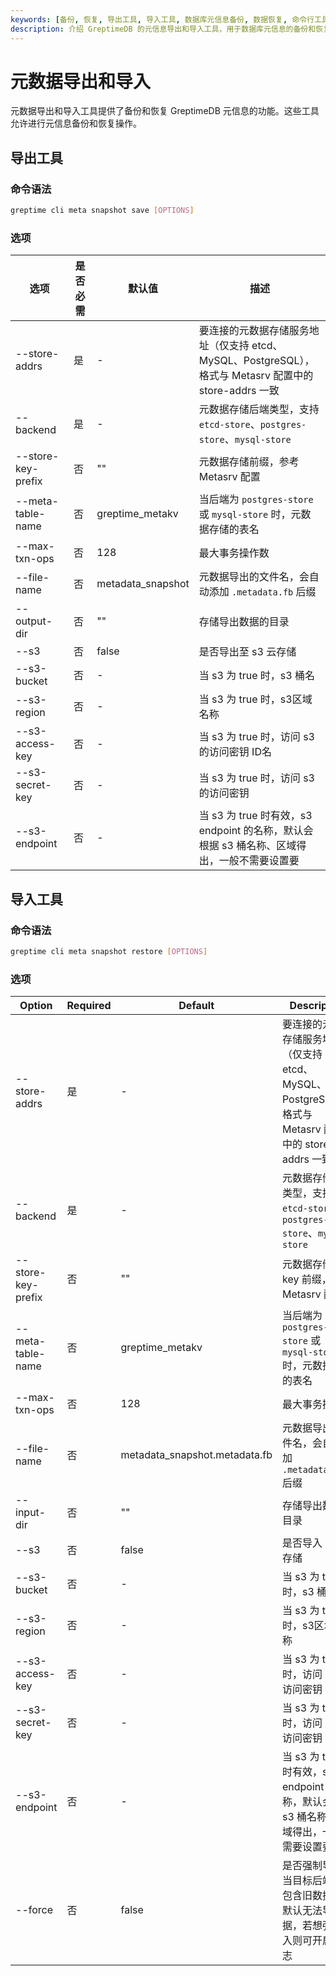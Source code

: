 ```yaml
---
keywords: [备份, 恢复, 导出工具, 导入工具, 数据库元信息备份, 数据恢复, 命令行工具, GreptimeDB CLI, 灾难恢复]
description: 介绍 GreptimeDB 的元信息导出和导入工具，用于数据库元信息的备份和恢复，包括命令语法、选项。
---
```


# 元数据导出和导入

元数据导出和导入工具提供了备份和恢复 GreptimeDB 元信息的功能。这些工具允许进行元信息备份和恢复操作。

## 导出工具

### 命令语法

```bash
greptime cli meta snapshot save [OPTIONS]
```

### 选项

| 选项               | 是否必需 | 默认值            | 描述                                                                                                   |
| ------------------ | -------- | ----------------- | ------------------------------------------------------------------------------------------------------ |
| --store-addrs      | 是       | -                 | 要连接的元数据存储服务地址（仅支持 etcd、MySQL、PostgreSQL），格式与 Metasrv 配置中的 store-addrs 一致 |
| --backend          | 是       | -                 | 元数据存储后端类型，支持 `etcd-store`、`postgres-store`、`mysql-store`                                 |
| --store-key-prefix | 否       | ""                | 元数据存储前缀，参考 Metasrv 配置                                                                      |
| --meta-table-name  | 否       | greptime_metakv   | 当后端为 `postgres-store` 或 `mysql-store` 时，元数据存储的表名                                        |
| --max-txn-ops      | 否       | 128               | 最大事务操作数                                                                                         |
| --file-name        | 否       | metadata_snapshot | 元数据导出的文件名，会自动添加 `.metadata.fb` 后缀                                                     |
| --output-dir       | 否       | ""                | 存储导出数据的目录                                                                                     |
| --s3               | 否       | false             | 是否导出至 s3 云存储                                                                                   |
| --s3-bucket        | 否       | -                 | 当 s3 为 true 时，s3 桶名                                                                              |
| --s3-region        | 否       | -                 | 当 s3 为 true 时，s3区域名称                                                                           |
| --s3-access-key    | 否       | -                 | 当 s3 为 true 时，访问 s3 的访问密钥 ID名                                                              |
| --s3-secret-key    | 否       | -                 | 当 s3 为 true 时，访问 s3 的访问密钥                                                                   |
| --s3-endpoint      | 否       | -                 | 当 s3 为 true 时有效，s3 endpoint 的名称，默认会根据 s3 桶名称、区域得出，一般不需要设置要             |

## 导入工具

### 命令语法

```bash
greptime cli meta snapshot restore [OPTIONS]
```

### 选项

| Option             | Required | Default                       | Description                                                                                            |
| ------------------ | -------- | ----------------------------- | ------------------------------------------------------------------------------------------------------ |
| --store-addrs      | 是       | -                             | 要连接的元数据存储服务地址（仅支持 etcd、MySQL、PostgreSQL），格式与 Metasrv 配置中的 store-addrs 一致 |
| --backend          | 是       | -                             | 元数据存储后端类型，支持 `etcd-store`、`postgres-store`、`mysql-store`                                 |
| --store-key-prefix | 否       | ""                            | 元数据存储的 key 前缀，参考 Metasrv 配置                                                               |
| --meta-table-name  | 否       | greptime_metakv               | 当后端为 `postgres-store` 或 `mysql-store` 时，元数据存储的表名                                        |
| --max-txn-ops      | 否       | 128                           | 最大事务操作数                                                                                         |
| --file-name        | 否       | metadata_snapshot.metadata.fb | 元数据导出的文件名，会自动添加 `.metadata.fb` 后缀                                                     |
| --input-dir        | 否       | ""                            | 存储导出数据的目录                                                                                     |
| --s3               | 否       | false                         | 是否导入 s3 云存储                                                                                     |
| --s3-bucket        | 否       | -                             | 当 s3 为 true 时，s3 桶名                                                                              |
| --s3-region        | 否       | -                             | 当 s3 为 true 时，s3区域名称                                                                           |
| --s3-access-key    | 否       | -                             | 当 s3 为 true 时，访问 s3 的访问密钥 ID名                                                              |
| --s3-secret-key    | 否       | -                             | 当 s3 为 true 时，访问 s3 的访问密钥                                                                   |
| --s3-endpoint      | 否       | -                             | 当 s3 为 true 时有效，s3 endpoint 的名称，默认会根据 s3 桶名称、区域得出，一般不需要设置要             |
| --force            | 否       | false                         | 是否强制导入，当目标后端检测包含旧数据时，默认无法导入数据，若想强制导入则可开启此标志                 |
